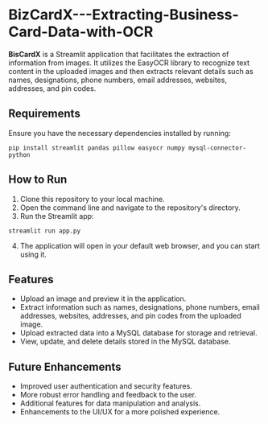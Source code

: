 # BizCardX---Extracting-Business-Card-Data-with-OCR

**BisCardX** is a Streamlit application that facilitates the extraction of information from images. It utilizes the EasyOCR library to recognize text content in the uploaded images and then extracts relevant details such as names, designations, phone numbers, email addresses, websites, addresses, and pin codes.

## Requirements

Ensure you have the necessary dependencies installed by running:

```
pip install streamlit pandas pillow easyocr numpy mysql-connector-python
```

## How to Run

1. Clone this repository to your local machine.
2. Open the command line and navigate to the repository's directory.
3. Run the Streamlit app:

```
streamlit run app.py
```

4. The application will open in your default web browser, and you can start using it.

## Features

- Upload an image and preview it in the application.
- Extract information such as names, designations, phone numbers, email addresses, websites, addresses, and pin codes from the uploaded image.
- Upload extracted data into a MySQL database for storage and retrieval.
- View, update, and delete details stored in the MySQL database.


## Future Enhancements

- Improved user authentication and security features.
- More robust error handling and feedback to the user.
- Additional features for data manipulation and analysis.
- Enhancements to the UI/UX for a more polished experience.
